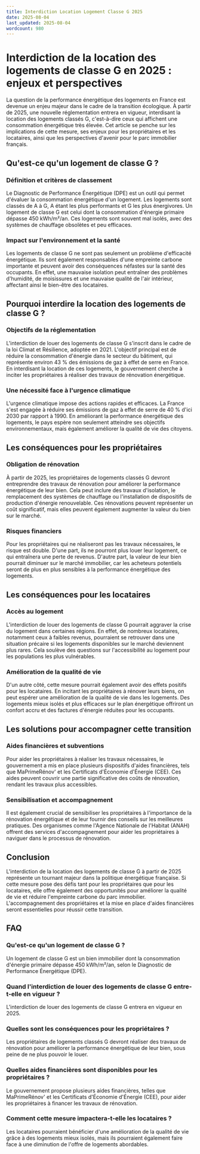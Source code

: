 ```yaml
---
title: Interdiction Location Logement Classe G 2025
date: 2025-08-04
last_updated: 2025-08-04
wordcount: 980
---
```


# Interdiction de la location des logements de classe G en 2025 : enjeux et perspectives

La question de la performance énergétique des logements en France est devenue un enjeu majeur dans le cadre de la transition écologique. À partir de 2025, une nouvelle réglementation entrera en vigueur, interdisant la location des logements classés G, c'est-à-dire ceux qui affichent une consommation énergétique très élevée. Cet article se penche sur les implications de cette mesure, ses enjeux pour les propriétaires et les locataires, ainsi que les perspectives d'avenir pour le parc immobilier français.

## Qu'est-ce qu'un logement de classe G ?

### Définition et critères de classement

Le Diagnostic de Performance Énergétique (DPE) est un outil qui permet d'évaluer la consommation énergétique d'un logement. Les logements sont classés de A à G, A étant les plus performants et G les plus énergivores. Un logement de classe G est celui dont la consommation d'énergie primaire dépasse 450 kWh/m²/an. Ces logements sont souvent mal isolés, avec des systèmes de chauffage obsolètes et peu efficaces.

### Impact sur l'environnement et la santé

Les logements de classe G ne sont pas seulement un problème d'efficacité énergétique. Ils sont également responsables d'une empreinte carbone importante et peuvent avoir des conséquences néfastes sur la santé des occupants. En effet, une mauvaise isolation peut entraîner des problèmes d'humidité, de moisissures et une mauvaise qualité de l'air intérieur, affectant ainsi le bien-être des locataires.

## Pourquoi interdire la location des logements de classe G ?

### Objectifs de la réglementation

L'interdiction de louer des logements de classe G s'inscrit dans le cadre de la loi Climat et Résilience, adoptée en 2021. L'objectif principal est de réduire la consommation d'énergie dans le secteur du bâtiment, qui représente environ 43 % des émissions de gaz à effet de serre en France. En interdisant la location de ces logements, le gouvernement cherche à inciter les propriétaires à réaliser des travaux de rénovation énergétique.

### Une nécessité face à l'urgence climatique

L'urgence climatique impose des actions rapides et efficaces. La France s'est engagée à réduire ses émissions de gaz à effet de serre de 40 % d'ici 2030 par rapport à 1990. En améliorant la performance énergétique des logements, le pays espère non seulement atteindre ses objectifs environnementaux, mais également améliorer la qualité de vie des citoyens.

## Les conséquences pour les propriétaires

### Obligation de rénovation

À partir de 2025, les propriétaires de logements classés G devront entreprendre des travaux de rénovation pour améliorer la performance énergétique de leur bien. Cela peut inclure des travaux d'isolation, le remplacement des systèmes de chauffage ou l'installation de dispositifs de production d'énergie renouvelable. Ces rénovations peuvent représenter un coût significatif, mais elles peuvent également augmenter la valeur du bien sur le marché.

### Risques financiers

Pour les propriétaires qui ne réaliseront pas les travaux nécessaires, le risque est double. D'une part, ils ne pourront plus louer leur logement, ce qui entraînera une perte de revenus. D'autre part, la valeur de leur bien pourrait diminuer sur le marché immobilier, car les acheteurs potentiels seront de plus en plus sensibles à la performance énergétique des logements.

## Les conséquences pour les locataires

### Accès au logement

L'interdiction de louer des logements de classe G pourrait aggraver la crise du logement dans certaines régions. En effet, de nombreux locataires, notamment ceux à faibles revenus, pourraient se retrouver dans une situation précaire si les logements disponibles sur le marché deviennent plus rares. Cela soulève des questions sur l'accessibilité au logement pour les populations les plus vulnérables.

### Amélioration de la qualité de vie

D'un autre côté, cette mesure pourrait également avoir des effets positifs pour les locataires. En incitant les propriétaires à rénover leurs biens, on peut espérer une amélioration de la qualité de vie dans les logements. Des logements mieux isolés et plus efficaces sur le plan énergétique offriront un confort accru et des factures d'énergie réduites pour les occupants.

## Les solutions pour accompagner cette transition

### Aides financières et subventions

Pour aider les propriétaires à réaliser les travaux nécessaires, le gouvernement a mis en place plusieurs dispositifs d'aides financières, tels que MaPrimeRénov' et les Certificats d'Économie d'Énergie (CEE). Ces aides peuvent couvrir une partie significative des coûts de rénovation, rendant les travaux plus accessibles.

### Sensibilisation et accompagnement

Il est également crucial de sensibiliser les propriétaires à l'importance de la rénovation énergétique et de leur fournir des conseils sur les meilleures pratiques. Des organismes comme l'Agence Nationale de l'Habitat (ANAH) offrent des services d'accompagnement pour aider les propriétaires à naviguer dans le processus de rénovation.

## Conclusion

L'interdiction de la location des logements de classe G à partir de 2025 représente un tournant majeur dans la politique énergétique française. Si cette mesure pose des défis tant pour les propriétaires que pour les locataires, elle offre également des opportunités pour améliorer la qualité de vie et réduire l'empreinte carbone du parc immobilier. L'accompagnement des propriétaires et la mise en place d'aides financières seront essentielles pour réussir cette transition.

## FAQ

### Qu'est-ce qu'un logement de classe G ?

Un logement de classe G est un bien immobilier dont la consommation d'énergie primaire dépasse 450 kWh/m²/an, selon le Diagnostic de Performance Énergétique (DPE).

### Quand l'interdiction de louer des logements de classe G entre-t-elle en vigueur ?

L'interdiction de louer des logements de classe G entrera en vigueur en 2025.

### Quelles sont les conséquences pour les propriétaires ?

Les propriétaires de logements classés G devront réaliser des travaux de rénovation pour améliorer la performance énergétique de leur bien, sous peine de ne plus pouvoir le louer.

### Quelles aides financières sont disponibles pour les propriétaires ?

Le gouvernement propose plusieurs aides financières, telles que MaPrimeRénov' et les Certificats d'Économie d'Énergie (CEE), pour aider les propriétaires à financer les travaux de rénovation.

### Comment cette mesure impactera-t-elle les locataires ?

Les locataires pourraient bénéficier d'une amélioration de la qualité de vie grâce à des logements mieux isolés, mais ils pourraient également faire face à une diminution de l'offre de logements abordables.